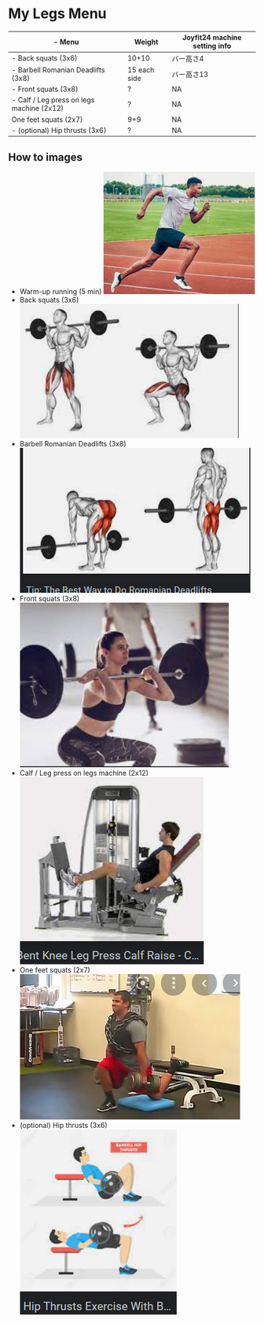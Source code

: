 # My Legs Menu

| \- Menu                  | Weight             | Joyfit24 machine setting info |
| ------------------------------------- | ---------------- | ------------------- |
| \- Back squats (3x6)                       | 10+10        | バー高さ4  |
| \- Barbell Romanian Deadlifts (3x8)        | 15 each side | バー高さ13 |
| \- Front squats (3x8)                      | ?            | NA     |
| \- Calf / Leg press on legs machine (2x12) | ?            | NA     |
| One feet squats (2x7)                      | 9+9          | NA     |
| \- (optional) Hip thrusts (3x6)            | ?            | NA     |

## How to images

- Warm-up running (5 min)
![](./img/Legs/Running.png)
- Back squats (3x6)
![](./img/Legs/Back_squats.png)
- Barbell Romanian Deadlifts (3x8)
![](./img/Legs/Barbell_Romanian_Deadlifts.png)
- Front squats (3x8)
![](./img/Legs/Front_Squats.png)
- Calf / Leg press on legs machine (2x12)
![](./img/Legs/Calf_Leg_press_on_legs_machine.png)
- One feet squats (2x7)
![](./img/Legs/One_feet_squats_(2x7).png)
- (optional) Hip thrusts (3x6)
![](./img/Legs/Hip_thrusts.png)
